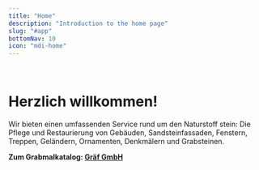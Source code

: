 ```yaml
---
title: "Home"
description: "Introduction to the home page"
slug: "#app"
bottomNav: 10
icon: "mdi-home"
---
```


<!-- Hero image & Layout -->
<v-container pa-0><v-row no-gutter style="align-items: center">
<v-col cols="12" md="6" order-md="2"><hero-image src="banner.webp"></hero-image></v-col>
<v-col cols="12" md="6" order-md="1" style="padding: 0 24px;">

# Herzlich willkommen!

Wir bieten einen umfassenden Service rund um den Naturstoff stein:
Die Pflege und Restaurierung von Gebäuden, Sandsteinfassaden, Fenstern, Treppen, Geländern, Ornamenten, Denkmälern und Grabsteinen.

**Zum Grabmalkatalog: [Gräf GmbH](https://www.graef-granit.de/content/produkte)**
</v-col>
</v-row></v-container>
